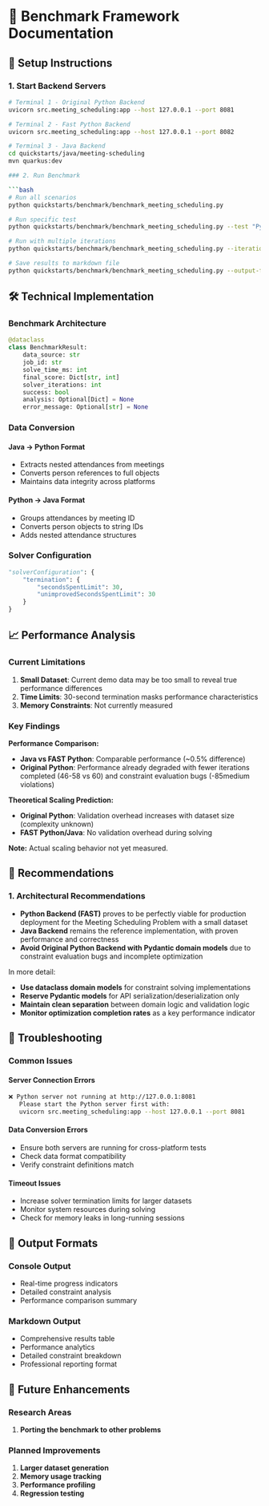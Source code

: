 # 🎯 Benchmark Framework Documentation

## 🚀 Setup Instructions

### 1. Start Backend Servers

```bash
# Terminal 1 - Original Python Backend
uvicorn src.meeting_scheduling:app --host 127.0.0.1 --port 8081

# Terminal 2 - Fast Python Backend  
uvicorn src.meeting_scheduling:app --host 127.0.0.1 --port 8082

# Terminal 3 - Java Backend
cd quickstarts/java/meeting-scheduling
mvn quarkus:dev

### 2. Run Benchmark

```bash
# Run all scenarios
python quickstarts/benchmark/benchmark_meeting_scheduling.py

# Run specific test
python quickstarts/benchmark/benchmark_meeting_scheduling.py --test "Python Backend (FAST) - Java Demo Data"

# Run with multiple iterations
python quickstarts/benchmark/benchmark_meeting_scheduling.py --iterations 5

# Save results to markdown file
python quickstarts/benchmark/benchmark_meeting_scheduling.py --output-file results.md
```

## 🛠️ Technical Implementation

### Benchmark Architecture

```python
@dataclass
class BenchmarkResult:
    data_source: str
    job_id: str
    solve_time_ms: int
    final_score: Dict[str, int]
    solver_iterations: int
    success: bool
    analysis: Optional[Dict] = None
    error_message: Optional[str] = None
```

### Data Conversion

#### Java → Python Format
- Extracts nested attendances from meetings
- Converts person references to full objects
- Maintains data integrity across platforms

#### Python → Java Format  
- Groups attendances by meeting ID
- Converts person objects to string IDs
- Adds nested attendance structures

### Solver Configuration
```python
"solverConfiguration": {
    "termination": {
        "secondsSpentLimit": 30,
        "unimprovedSecondsSpentLimit": 30
    }
}
```

## 📈 Performance Analysis

### Current Limitations
1. **Small Dataset**: Current demo data may be too small to reveal true performance differences
2. **Time Limits**: 30-second termination masks performance characteristics
3. **Memory Constraints**: Not currently measured

### Key Findings

**Performance Comparison:**
- **Java vs FAST Python**: Comparable performance (~0.5% difference)
- **Original Python**: Performance already degraded with fewer iterations completed (46-58 vs 60) and constraint evaluation bugs (-85medium violations)

**Theoretical Scaling Prediction:**
- **Original Python**: Validation overhead increases with dataset size (complexity unknown)
- **FAST Python/Java**: No validation overhead during solving

**Note:** Actual scaling behavior not yet measured.

## 🎯 Recommendations

### 1. **Architectural Recommendations**
- **Python Backend (FAST)** proves to be perfectly viable for production deployment for the Meeting Scheduling Problem with a small dataset
- **Java Backend** remains the reference implementation, with proven performance and correctness
- **Avoid Original Python Backend with Pydantic domain models** due to constraint evaluation bugs and incomplete optimization

In more detail:

- **Use dataclass domain models** for constraint solving implementations
- **Reserve Pydantic models** for API serialization/deserialization only
- **Maintain clean separation** between domain logic and validation logic
- **Monitor optimization completion rates** as a key performance indicator

## 🔧 Troubleshooting

### Common Issues

#### Server Connection Errors
```bash
❌ Python server not running at http://127.0.0.1:8081
   Please start the Python server first with:
   uvicorn src.meeting_scheduling:app --host 127.0.0.1 --port 8081
```

#### Data Conversion Errors
- Ensure both servers are running for cross-platform tests
- Check data format compatibility
- Verify constraint definitions match

#### Timeout Issues
- Increase solver termination limits for larger datasets
- Monitor system resources during solving
- Check for memory leaks in long-running sessions

## 📝 Output Formats

### Console Output
- Real-time progress indicators
- Detailed constraint analysis
- Performance comparison summary

### Markdown Output
- Comprehensive results table
- Performance analytics
- Detailed constraint breakdown
- Professional reporting format

## 🔄 Future Enhancements

### Research Areas
1. **Porting the benchmark to other problems**

### Planned Improvements
1. **Larger dataset generation**
2. **Memory usage tracking**
3. **Performance profiling**
4. **Regression testing**